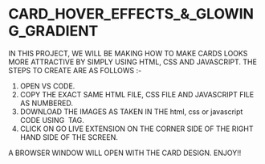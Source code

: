 # CARD_HOVER_EFFECTS_&_GLOWING_GRADIENT

IN THIS PROJECT, WE WILL BE MAKING HOW TO MAKE CARDS LOOKS MORE ATTRACTIVE BY SIMPLY USING HTML, CSS AND JAVASCRIPT. THE STEPS TO CREATE ARE AS FOLLOWS :-
1) OPEN VS CODE.
2) COPY THE EXACT SAME HTML FILE, CSS FILE AND JAVASCRIPT FILE AS NUMBERED.
3) DOWNLOAD THE IMAGES AS TAKEN IN THE html, css or javascript CODE USING <img> TAG.
4) CLICK ON GO LIVE EXTENSION ON THE CORNER SIDE OF THE RIGHT HAND SIDE OF THE SCREEN.

A BROWSER WINDOW WILL OPEN WITH THE CARD DESIGN. ENJOY!!
